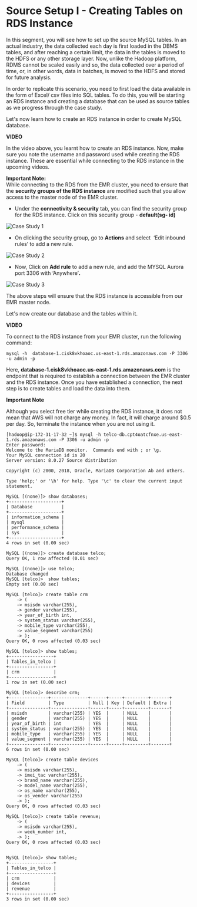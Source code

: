 # Source Setup I - Creating Tables on RDS Instance

In this segment, you will see how to set up the source MySQL tables. In an actual industry, the data collected each day is first loaded in the DBMS tables, and after reaching a certain limit, the data in the tables is moved to the HDFS or any other storage layer. Now, unlike the Hadoop platform, RDMS cannot be scaled easily and so, the data collected over a period of time, or, in other words, data in batches, is moved to the HDFS and stored for future analysis.

In order to replicate this scenario, you need to first load the data available in the form of Excel/ csv files into SQL tables. To do this, you will be starting an RDS instance and creating a database that can be used as source tables as we progress through the case study.

Let's now learn how to create an RDS instance in order to create MySQL database.

**VIDEO**

In the video above, you learnt how to create an RDS instance. Now, make sure you note the username and password used while creating the RDS instance. These are essential while connecting to the RDS instance in the upcoming videos.

**Important Note:**  
While connecting to the RDS from the EMR cluster, you need to ensure that the **security groups of the RDS instance** are modified such that you allow access to the master node of the EMR cluster.

- Under the **connectivity & security** tab, you can find the security group for the RDS instance. Click on this security group - **default(sg- id)**

![Case Study 1](https://i.ibb.co/0Bjt4YR/Case-Study-1.png)

- On clicking the security group, go to **Actions** and select  ‘Edit inbound rules’ to add a new rule.

![Case Study 2](https://i.ibb.co/gJzsRk7/Case-Study-2.png)

- Now, Click on **Add rule** to add a new rule, and add the MYSQL Aurora port 3306 with ‘Anywhere’**.**

![Case Study 3](https://i.ibb.co/YLN9pRM/Case-Study-3.png)

The above steps will ensure that the RDS instance is accessible from our EMR master node.

Let's now create our database and the tables within it.

**VIDEO**

To connect to the RDS instance from your EMR cluster, run the following command:

`mysql -h  database-1.cisk8vkhoaoc.us-east-1.rds.amazonaws.com -P 3306 -u admin -p`

Here, **database-1.cisk8vkhoaoc.us-east-1.rds.amazonaws.com** is the endpoint that is required to establish a connection between the EMR cluster and the RDS instance. Once you have established a connection, the next step is to create tables and load the data into them.

**Important Note**

Although you select free tier while creating the RDS instance, it does not mean that AWS will not charge any money. In fact, it will charge around $0.5 per day. So, terminate the instance when you are not using it.

```shell
[hadoop@ip-172-31-17-32 ~]$ mysql -h telco-db.cpt4oatcfnxe.us-east-1.rds.amazonaws.com -P 3306 -u admin -p
Enter password:
Welcome to the MariaDB monitor.  Commands end with ; or \g.
Your MySQL connection id is 20
Server version: 8.0.27 Source distribution

Copyright (c) 2000, 2018, Oracle, MariaDB Corporation Ab and others.

Type 'help;' or '\h' for help. Type '\c' to clear the current input statement.

MySQL [(none)]> show databases;
+--------------------+
| Database           |
+--------------------+
| information_schema |
| mysql              |
| performance_schema |
| sys                |
+--------------------+
4 rows in set (0.00 sec)

MySQL [(none)]> create database telco;
Query OK, 1 row affected (0.01 sec)

MySQL [(none)]> use telco;
Database changed
MySQL [telco]>  show tables;
Empty set (0.00 sec)

MySQL [telco]> create table crm
    -> (
    -> msisdn varchar(255),
    -> gender varchar(255),
    -> year_of_birth int,
    -> system_status varchar(255),
    -> mobile_type varchar(255),
    -> value_segment varchar(255)
    -> );
Query OK, 0 rows affected (0.03 sec)

MySQL [telco]> show tables;
+-----------------+
| Tables_in_telco |
+-----------------+
| crm             |
+-----------------+
1 row in set (0.00 sec)

MySQL [telco]> describe crm;
+---------------+--------------+------+-----+---------+-------+
| Field         | Type         | Null | Key | Default | Extra |
+---------------+--------------+------+-----+---------+-------+
| msisdn        | varchar(255) | YES  |     | NULL    |       |
| gender        | varchar(255) | YES  |     | NULL    |       |
| year_of_birth | int          | YES  |     | NULL    |       |
| system_status | varchar(255) | YES  |     | NULL    |       |
| mobile_type   | varchar(255) | YES  |     | NULL    |       |
| value_segment | varchar(255) | YES  |     | NULL    |       |
+---------------+--------------+------+-----+---------+-------+
6 rows in set (0.00 sec)

MySQL [telco]> create table devices
    -> (
    -> msisdn varchar(255),
    -> imei_tac varchar(255),
    -> brand_name varchar(255),
    -> model_name varchar(255),
    -> os_name varchar(255),
    -> os_vender varchar(255)
    -> );
Query OK, 0 rows affected (0.03 sec)

MySQL [telco]> create table revenue;
    -> (
    -> msisdn varchar(255),
    -> week_number int,
    -> );
Query OK, 0 rows affected (0.03 sec)


MySQL [telco]> show tables;
+-----------------+
| Tables_in_telco |
+-----------------+
| crm             |
| devices         |
| revenue         |
+-----------------+
3 rows in set (0.00 sec)
```
